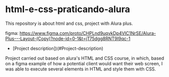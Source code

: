 # html-e-css-praticando-alura
This repository is about html and css, project with Alura plus.

figma:
https://www.figma.com/proto/CHPLnd9uqvkDp4VlC1NrSE/Alura-Plus---Layout-(Copy)?node-id=0-1&t=jT75dgg8RNT9I9qc-1

* [Project description])(#Project-description)

Project carried out based on alura's HTML and CSS course, in which, based on a figma example of how a potential client would want their web screen,
I was able to execute several elements in HTML and style them with CSS.

